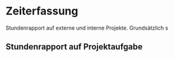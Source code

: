 # Zeiterfassung
Stundenrapport auf externe und interne Projekte. Grundsätzlich s

## Stundenrapport auf Projektaufgabe

